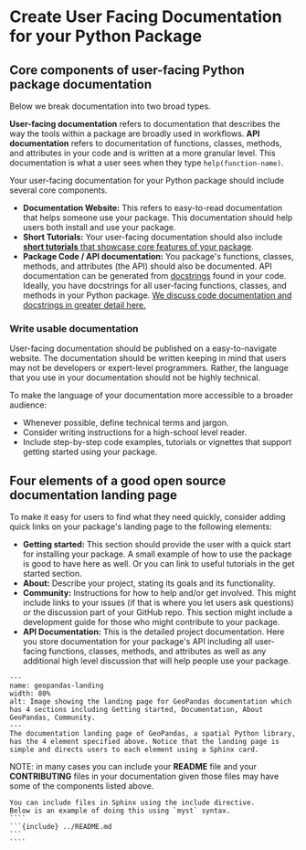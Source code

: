 # Create User Facing Documentation for your Python Package

<!-- ```{important}
## Quick takeaways: best practices

Your package:
* Should have a documentation website
* Should have all of its public (user-facing) functions and classes (the API) documented
* Should use numpy-style docstrings
* Documentation landing page should direct users to 4 core sections: get started, documentation content, about and community.
* Documentation should include short quick-start tutorials
``` -->

## Core components of user-facing Python package documentation

Below we break documentation into two broad types.

**User-facing documentation** refers to documentation that describes the way the
tools within a package are broadly used in workflows. **API documentation** refers
to documentation of functions, classes, methods, and attributes in your code and
is written at a more granular level. This documentation is what a user sees when
they type `help(function-name)`.

Your user-facing documentation for your Python package should include several
core components.

- **Documentation Website:** This refers to easy-to-read documentation that helps someone use your package. This documentation should help users both install and use your package.
- **Short Tutorials:** Your user-facing documentation should also include [**short tutorials** that showcase core features of your package](create-package-tutorials).
- **Package Code / API documentation:** You package's functions, classes, methods, and attributes (the API) should also be documented. API documentation can be generated from [docstrings](https://pandas.pydata.org/docs/development/contributing_docstring.html) found in your
  code. Ideally, you have docstrings for all user-facing functions, classes, and methods in
  your Python package. [We discuss code documentation and docstrings in greater detail here.](document-your-code-api-docstrings)

### Write usable documentation

User-facing documentation should be published on a
easy-to-navigate website. The documentation should be written keeping in mind that users may not be developers or expert-level programmers. Rather, the language
that you use in your documentation should not be
highly technical.

To make the language of your documentation more accessible
to a broader audience:

- Whenever possible, define technical terms and jargon.
- Consider writing instructions for a high-school level reader.
- Include step-by-step code examples, tutorials or vignettes that support getting started using your package.

## Four elements of a good open source documentation landing page

To make it easy for users to find what they need quickly,
consider adding quick links on your package's landing
page to the following elements:

- **Getting started:** This section should provide the user with a quick start for installing your package. A small example of how to use the package is good to have here as well. Or you can link to useful tutorials in the get started section.
- **About:** Describe your project, stating its goals and its functionality.
- **Community:** Instructions for how to help and/or get involved. This might include links to your issues (if that is where you let users ask questions) or the discussion part of your GitHub repo. This section might include a development guide for those who might contribute to your package.
- **API Documentation:** This is the detailed project documentation. Here you store documentation for your package's API including all user-facing functions, classes, methods, and attributes as well as any additional high level discussion that will help people use your package.

```{figure} /images/geopandas-documentation-landing-page.png
---
name: geopandas-landing
width: 80%
alt: Image showing the landing page for GeoPandas documentation which has 4 sections including Getting started, Documentation, About GeoPandas, Community.
---
The documentation landing page of GeoPandas, a spatial Python library, has the 4 element specified above. Notice that the landing page is simple and directs users to each element using a Sphinx card.
```

NOTE: in many cases you can include your **README** file and your **CONTRIBUTING** files
in your documentation given those files may have some of the components listed above.

`````{tip}
You can include files in Sphinx using the include directive.
Below is an example of doing this using `myst` syntax.
````
```{include} ../README.md
```
````
`````
